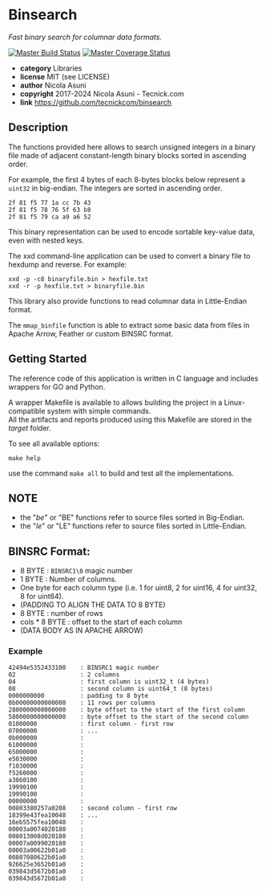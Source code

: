 # Binsearch

*Fast binary search for columnar data formats.*

[![Master Build Status](https://secure.travis-ci.org/tecnickcom/binsearch.png?branch=master)](https://travis-ci.org/tecnickcom/binsearch?branch=master)
[![Master Coverage Status](https://coveralls.io/repos/tecnickcom/binsearch/badge.svg?branch=master&service=github)](https://coveralls.io/github/tecnickcom/binsearch?branch=master)

* **category**    Libraries
* **license**     MIT (see LICENSE)
* **author**      Nicola Asuni
* **copyright**   2017-2024 Nicola Asuni - Tecnick.com
* **link**        https://github.com/tecnickcom/binsearch


## Description

The functions provided here allows to search unsigned integers in a binary file made of adjacent constant-length binary blocks sorted in ascending order.

For example, the first 4 bytes of each 8-bytes blocks below represent a `uint32` in big-endian.
The integers are sorted in ascending order.

```
2f 81 f5 77 1a cc 7b 43
2f 81 f5 78 76 5f 63 b8
2f 81 f5 79 ca a9 a6 52
```

This binary representation can be used to encode sortable key-value data, even with nested keys.

The xxd command-line application can be used to convert a binary file to hexdump and reverse.
For example:

```
xxd -p -c8 binaryfile.bin > hexfile.txt
xxd -r -p hexfile.txt > binaryfile.bin
```

This library also provide functions to read columnar data in Little-Endian format.

The `mmap_binfile` function is able to extract some basic data from files in Apache Arrow, Feather or custom BINSRC format.




## Getting Started

The reference code of this application is written in C language and includes wrappers for GO and Python.

A wrapper Makefile is available to allows building the project in a Linux-compatible system with simple commands.  
All the artifacts and reports produced using this Makefile are stored in the *target* folder.  

To see all available options:
```
make help
```

use the command ```make all``` to build and test all the implementations.

## NOTE

* the "_be_" or "BE" functions refer to source files sorted in Big-Endian.
* the "_le_" or "LE" functions refer to source files sorted in Little-Endian.



## BINSRC Format:

* 8 BYTE  : `BINSRC1\0` magic number
* 1 BYTE  : Number of columns.
* One byte for each column type (i.e. 1 for uint8, 2 for uint16, 4 for uint32, 8 for uint64).
* (PADDING TO ALIGN THE DATA TO 8 BYTE)
* 8 BYTE  : number of rows
* cols * 8 BYTE : offset to the start of each column
* (DATA BODY AS IN APACHE ARROW)

### Example

```
42494e5352433100    : BINSRC1 magic number
02                  : 2 columns
04                  : first column is uint32_t (4 bytes)
08                  : second column is uint64_t (8 bytes)
0000000000          : padding to 8 byte
0b00000000000000    : 11 rows per columns
2800000000000000    : byte offset to the start of the first column
5800000000000000    : byte offset to the start of the second column
01000000            : first column - first row
07000000            : ...
0b000000            : 
61000000            : 
65000000            : 
e5030000            : 
f1030000            : 
f5260000            : 
a3860100            : 
19990100            : 
19990100            : 
00000000            : 
00803380257a0208    : second column - first row
18399e43fea10048    : ...
16eb5575fea10048    : 
00003a0074020180    : 
008013008d020180    : 
00007a0099020180    : 
00003a00622b01a0    : 
00807080622b01a0    : 
926625e3652b01a0    : 
039843d5672b01a0    : 
039843d5672b01a0    : 
```
